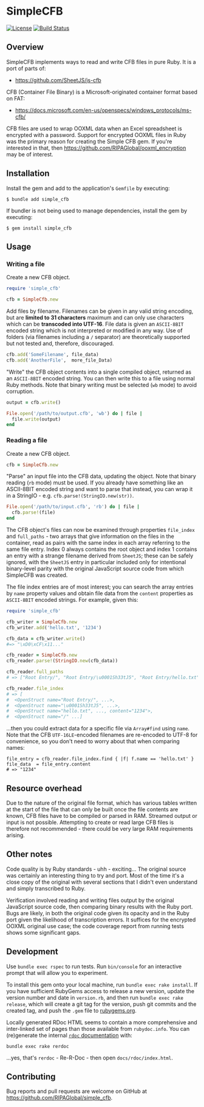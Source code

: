 # SimpleCFB

[![License](https://img.shields.io/badge/license-Apache%202-blue)](https://opensource.org/licenses/Apache-2.0)
[![Build Status](https://github.com/RIPAGlobal/simple_cfb/actions/workflows/ruby.yml/badge.svg)](https://github.com/RIPAGlobal/simple_cfb/actions)

## Overview

SimpleCFB implements ways to read and write CFB files in pure Ruby. It is a port of parts of:

* https://github.com/SheetJS/js-cfb

CFB (Container File Binary) is a Microsoft-originated container format based on FAT:

* https://docs.microsoft.com/en-us/openspecs/windows_protocols/ms-cfb/

CFB files are used to wrap OOXML data when an Excel spreadsheet is encrypted with a password. Support for encrypted OOXML files in Ruby was the primary reason for creating the Simple CFB gem. If you're interested in that, then https://github.com/RIPAGlobal/ooxml_encryption may be of interest.



## Installation

Install the gem and add to the application's `Gemfile` by executing:

    $ bundle add simple_cfb

If bundler is not being used to manage dependencies, install the gem by executing:

    $ gem install simple_cfb



## Usage
### Writing a file

Create a new CFB object.

```ruby
require 'simple_cfb'

cfb = SimpleCfb.new
```

Add files by filename. Filenames can be given in any valid string encoding, but are **limited to 31 characters** maximum and can only use characters which can be **transcoded into UTF-16**. File data is given an `ASCII-8BIT` encoded string which is not interpreted or modified in any way. Use of folders (via filenames including a `/` separator) are theoretically supported but not tested and, therefore, discouraged.

```ruby
cfb.add('SomeFilename', file_data)
cfb.add('AnotherFile',  more_file_Data)
```

"Write" the CFB object contents into a single compiled object, returned as an `ASCII-8BIT` encoded string. You can then write this to a file using normal Ruby methods. Note that binary writing must be selected (`wb` mode) to avoid corruption.

```ruby
output = cfb.write()

File.open('/path/to/output.cfb', 'wb') do | file |
  file.write(output)
end
```

### Reading a file

Create a new CFB object.

```ruby
cfb = SimpleCfb.new
```

"Parse" an input file into the CFB data, updating the object. Note that binary reading (`rb` mode) must be used. If you already have something
like an ASCII-8BIT encoded string and want to parse that instead, you can wrap it in a StringIO - e.g. `cfb.parse!(StringIO.new(str))`.

```ruby
File.open('/path/to/input.cfb', 'rb') do | file |
  cfb.parse!(file)
end
```

The CFB object's files can now be examined through properties `file_index` and `full_paths` - two arrays that give information on the files in the container, read as pairs with the same index in each array referring to the same file entry. Index 0 always contains the root object and index 1 contains an entry with a strange filename derived from `SheetJS`; these can be safely ignored, with the `SheetJS` entry in particular included only for intentional binary-level parity with the original JavaScript source code from which SimpleCFB was created.

The file index entries are of most interest; you can search the array entries by `name` property values and obtain file data from the `content` properties as `ASCII-8BIT` encoded strings. For example, given this:

```ruby
require 'simple_cfb'

cfb_writer = SimpleCfb.new
cfb_writer.add('hello.txt', '1234')

cfb_data = cfb_writer.write()
#=> "\xD0\xCF\x11..."

cfb_reader = SimpleCfb.new
cfb_reader.parse!(StringIO.new(cfb_data))

cfb_reader.full_paths
# => ["Root Entry/", "Root Entry/\u0001Sh33tJ5", "Root Entry/hello.txt", "/"]

cfb_reader.file_index
# => [
#  <OpenStruct name="Root Entry/", ...>,
#  <OpenStruct name="\u0001Sh33tJ5", ...>,
#  <OpenStruct name="hello.txt", ..., content="1234">,
#  <OpenStruct name="/" ...]
```

...then you could extract data for a specific file via `Array#find` using `name`. Note that the CFB `UTF-16LE`-encoded filenames are re-encoded to UTF-8 for convenience, so you don't need to worry about that when comparing names:

```
file_entry = cfb_reader.file_index.find { |f| f.name == 'hello.txt' }
file_data  = file_entry.content
# => "1234"
```



## Resource overhead

Due to the nature of the original file format, which has various tables written at the start of the file that can only be built once the file contents are known, CFB files have to be compiled or parsed in RAM. Streamed output or input is not possible. Attempting to create or read large CFB files is therefore not recommended - there could be very large RAM requirements arising.



## Other notes

Code quality is by Ruby standards - uhh - exciting... The original source was certainly an interesting thing to try and port. Most of the time it's a close copy of the original with several sections that I didn't even understand and simply transcribed to Ruby.

Verification involved reading and writing files output by the original JavaScript source code, then comparing binary results with the Ruby port. Bugs are likely, in both the original code given its opacity and in the Ruby port given the likelihood of transcription errors. It suffices for the encrypted OOXML original use case; the code coverage report from running tests shows some significant gaps.



## Development

Use `bundle exec rspec` to run tests. Run `bin/console` for an interactive prompt that will allow you to experiment.

To install this gem onto your local machine, run `bundle exec rake install`. If you have sufficient RubyGems access to release a new version, update the version number and date in `version.rb`, and then run `bundle exec rake release`, which will create a git tag for the version, push git commits and the created tag, and push the `.gem` file to [rubygems.org](https://rubygems.org).

Locally generated RDoc HTML seems to contain a more comprehensive and inter-linked set of pages than those available from `rubydoc.info`. You can (re)generate the internal [`rdoc` documentation](https://ruby-doc.org/stdlib-2.4.1/libdoc/rdoc/rdoc/RDoc/Markup.html#label-Supported+Formats) with:

```shell
bundle exec rake rerdoc
```

...yes, that's `rerdoc` - Re-R-Doc - then open `docs/rdoc/index.html`.



## Contributing

Bug reports and pull requests are welcome on GitHub at https://github.com/RIPAGlobal/simple_cfb.
